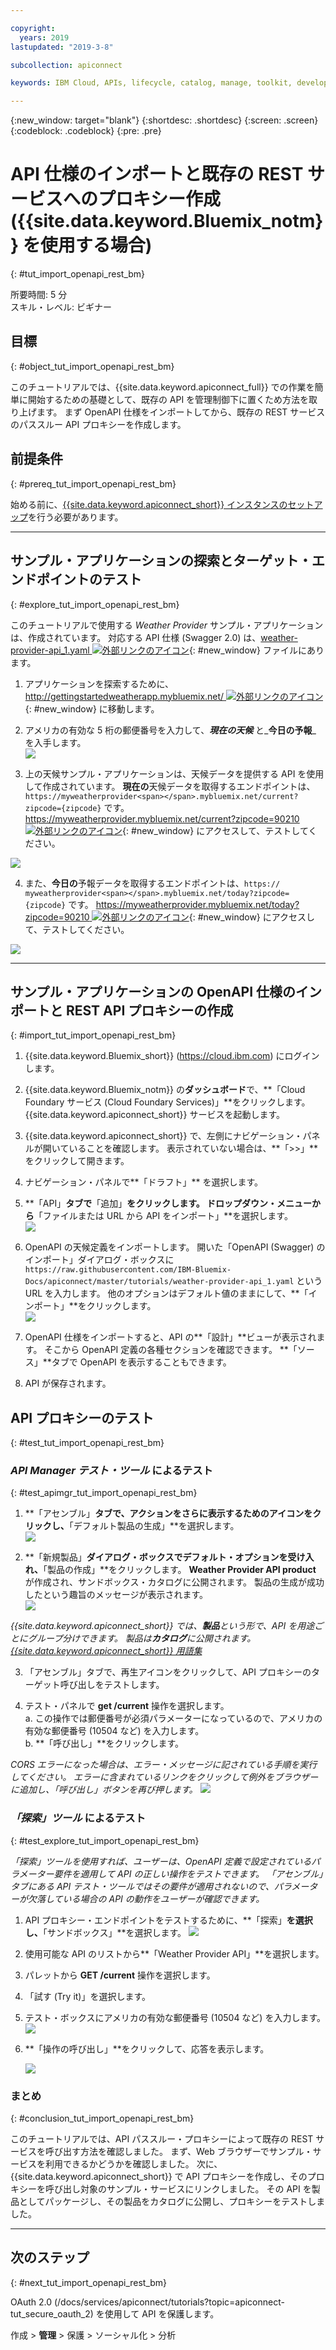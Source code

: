```yaml
---

copyright:
  years: 2019
lastupdated: "2019-3-8"

subcollection: apiconnect

keywords: IBM Cloud, APIs, lifecycle, catalog, manage, toolkit, develop, dev portal, tutorial

---
```


{:new_window: target="blank"}
{:shortdesc: .shortdesc}
{:screen: .screen}
{:codeblock: .codeblock}
{:pre: .pre}

# API 仕様のインポートと既存の REST サービスへのプロキシー作成 ({{site.data.keyword.Bluemix_notm}} を使用する場合)
{: #tut_import_openapi_rest_bm}

所要時間: 5 分  
スキル・レベル: ビギナー  

## 目標
{: #object_tut_import_openapi_rest_bm}

このチュートリアルでは、{{site.data.keyword.apiconnect_full}} での作業を簡単に開始するための基礎として、既存の API を管理制御下に置くため方法を取り上げます。 まず OpenAPI 仕様をインポートしてから、既存の REST サービスのパススルー API プロキシーを作成します。

## 前提条件
{: #prereq_tut_import_openapi_rest_bm}

始める前に、[{{site.data.keyword.apiconnect_short}} インスタンスのセットアップ](/docs/services/apiconnect/tutorials?topic=apiconnect-tut_prereq_set_up_apic_instance)を行う必要があります。

---


## サンプル・アプリケーションの探索とターゲット・エンドポイントのテスト
{: #explore_tut_import_openapi_rest_bm}

このチュートリアルで使用する _Weather Provider_ サンプル・アプリケーションは、作成されています。 対応する API 仕様 (Swagger 2.0) は、[weather-provider-api_1.yaml ![外部リンクのアイコン](../icons/launch-glyph.svg "外部リンクのアイコン")](https://raw.githubusercontent.com/IBM-Bluemix-Docs/apiconnect/master/tutorials/weather-provider-api_1.yaml){: #new_window} ファイルにあります。

1. アプリケーションを探索するために、[http://gettingstartedweatherapp.mybluemix.net/ ![外部リンクのアイコン](../icons/launch-glyph.svg "外部リンクのアイコン")](http://gettingstartedweatherapp.mybluemix.net/){: #new_window} に移動します。  
2. アメリカの有効な 5 桁の郵便番号を入力して、_**現在の天候**_ と_**今日の予報**_ を入手します。  
![](images/explore-weatherapp-1.png)

3. 上の天候サンプル・アプリケーションは、天候データを提供する API を使用して作成されています。 **現在の**天候データを取得するエンドポイントは、`https://myweatherprovider<span></span>.mybluemix.net/current?zipcode={zipcode}` です。 [https://myweatherprovider.mybluemix.net/current?zipcode=90210 ![外部リンクのアイコン](../icons/launch-glyph.svg "外部リンクのアイコン")](https://myweatherprovider.mybluemix.net/current?zipcode=90210){: #new_window} にアクセスして、テストしてください。  

  ![](images/explore-weatherapp-2.png)

4. また、**今日の**予報データを取得するエンドポイントは、`https:// myweatherprovider<span></span>.mybluemix.net/today?zipcode={zipcode}` です。 [https://myweatherprovider.mybluemix.net/today?zipcode=90210 ![外部リンクのアイコン](../icons/launch-glyph.svg "外部リンクのアイコン")](https://myweatherprovider.mybluemix.net/today?zipcode=90210){: #new_window} にアクセスして、テストしてください。  

  ![](images/explore-weatherapp-3.png)


---

## サンプル・アプリケーションの OpenAPI 仕様のインポートと REST API プロキシーの作成
{: #import_tut_import_openapi_rest_bm}

1. {{site.data.keyword.Bluemix_short}} (https://cloud.ibm.com) にログインします。
2. {{site.data.keyword.Bluemix_notm}} の**ダッシュボード**で、**「Cloud Foundary サービス (Cloud Foundary Services)」**をクリックします。{{site.data.keyword.apiconnect_short}} サービスを起動します。 
3. {{site.data.keyword.apiconnect_short}} で、左側にナビゲーション・パネルが開いていることを確認します。 表示されていない場合は、**「>>」**をクリックして開きます。  
4. ナビゲーション・パネルで**「ドラフト」** を選択します。   
5. **「API」**タブで**「追加」**をクリックします。 ドロップダウン・メニューから**「ファイルまたは URL から API をインポート」**を選択します。  
     ![](images/import-1.png)

6. OpenAPI の天候定義をインポートします。 開いた「OpenAPI (Swagger) のインポート」ダイアログ・ボックスに `https://raw.githubusercontent.com/IBM-Bluemix-Docs/apiconnect/master/tutorials/weather-provider-api_1.yaml` という URL を入力します。 他のオプションはデフォルト値のままにして、**「インポート」**をクリックします。  
    ![](images/import-2.png)  

7. OpenAPI 仕様をインポートすると、API の**「設計」**ビューが表示されます。 そこから OpenAPI 定義の各種セクションを確認できます。 **「ソース」**タブで OpenAPI を表示することもできます。
  

8. API が保存されます。 


## API プロキシーのテスト
{: #test_tut_import_openapi_rest_bm}

### _API Manager テスト・ツール_ によるテスト
{: #test_apimgr_tut_import_openapi_rest_bm}

1. **「アセンブル」**タブで、アクションをさらに表示するためのアイコンをクリックし、**「デフォルト製品の生成」**を選択します。  
  ![](images/generate-default-product-3.png)   

2. **「新規製品」**ダイアログ・ボックスでデフォルト・オプションを受け入れ、**「製品の作成」**をクリックします。 **Weather Provider API product** が作成され、サンドボックス・カタログに公開されます。 製品の生成が成功したという趣旨のメッセージが表示されます。  
  ![](images/generate-default-product-2.png)  


  _{{site.data.keyword.apiconnect_short}} では、**製品**という形で、API を用途ごとにグループ分けできます。 製品は**カタログ**に公開されます。  [{{site.data.keyword.apiconnect_short}} 用語集](../apic_glossary.html)_

3. 「アセンブル」タブで、再生アイコンをクリックして、API プロキシーのターゲット呼び出しをテストします。

4. テスト・パネルで **get /current** 操作を選択します。  
    a. この操作では郵便番号が必須パラメーターになっているので、アメリカの有効な郵便番号 (10504 など) を入力します。  
    b. **「呼び出し」**をクリックします。  

_CORS エラーになった場合は、エラー・メッセージに記されている手順を実行してください。 エラーに含まれているリンクをクリックして例外をブラウザーに追加し、「呼び出し」ボタンを再び押します。_
    ![](images/test-invoke-all.png)


### _「探索」ツール_ によるテスト
{: #test_explore_tut_import_openapi_rest_bm}

_「探索」ツールを使用すれば、ユーザーは、OpenAPI 定義で設定されているパラメーター要件を適用して API の正しい操作をテストできます。 「アセンブル」タブにある API テスト・ツールではその要件が適用されないので、パラメーターが欠落している場合の API の動作をユーザーが確認できます。_

1. API プロキシー・エンドポイントをテストするために、**「探索」**を選択し、**「サンドボックス」**を選択します。
![](images/test-explore-1.png)
2. 使用可能な API のリストから**「Weather Provider API」**を選択します。
3. パレットから **GET /current** 操作を選択します。
4. 「試す (Try it)」を選択します。  
5. テスト・ボックスにアメリカの有効な郵便番号 (10504 など) を入力します。
  ![](images/test-explore-2.png)
6. **「操作の呼び出し」**をクリックして、応答を表示します。

    ![](images/test-explore-3h.png)


### まとめ
{: #conclusion_tut_import_openapi_rest_bm}

このチュートリアルでは、API パススルー・プロキシーによって既存の REST サービスを呼び出す方法を確認しました。 まず、Web ブラウザーでサンプル・サービスを利用できるかどうかを確認しました。 次に、{{site.data.keyword.apiconnect_short}} で API プロキシーを作成し、そのプロキシーを呼び出し対象のサンプル・サービスにリンクしました。 その API を製品としてパッケージし、その製品をカタログに公開し、プロキシーをテストしました。

---

## 次のステップ
{: #next_tut_import_openapi_rest_bm}

OAuth 2.0 (/docs/services/apiconnect/tutorials?topic=apiconnect-tut_secure_oauth_2) を使用して API を保護します。

作成 > **管理** > 保護 > ソーシャル化 > 分析

